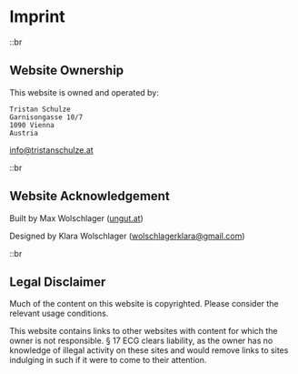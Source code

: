 # Imprint

::br

## Website Ownership

This website is owned and operated by:

```
Tristan Schulze
Garnisongasse 10/7
1090 Vienna
Austria
```

info@tristanschulze.at

::br

## Website Acknowledgement

Built by Max Wolschlager ([ungut.at](ungut.at))

Designed by Klara Wolschlager (wolschlagerklara@gmail.com) 

::br

## Legal Disclaimer

Much of the content on this website is copyrighted. Please consider the relevant usage conditions.

This website contains links to other websites with content for which the owner is not responsible. § 17 ECG clears liability, as the owner has no knowledge of illegal activity on these sites and would remove links to sites indulging in such if it were to come to their attention.
